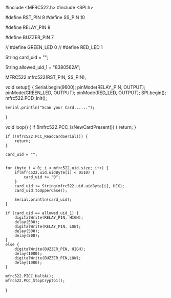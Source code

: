 #include <MFRC522.h>
#include <SPI.h>

#define RST_PIN 9
#define SS_PIN 10

#define RELAY_PIN 8

#define BUZZER_PIN 7

// #define GREEN_LED 0
// #define RED_LED 1

String card_uid = "";

String allowed_uid_1 = "8380562A";

MFRC522 mfrc522(RST_PIN, SS_PIN);

void setup() {
    Serial.begin(9600);
    pinMode(RELAY_PIN, OUTPUT);
    pinMode(GREEN_LED, OUTPUT);
    pinMode(RED_LED, OUTPUT);
    SPI.begin();
    mfrc522.PCD_Init();

    Serial.println("Scan your Card......");
}

void loop() {
    if (!mfrc522.PCC_IsNewCardPresent()) {
        return;
    }

    if (!mfrc522.PCC_ReadCardSerial()) {
        return;
    }

    card_uid = "";

    
    for (byte i = 0; i < mfrc522.uid.size; i++) {
        if(mfrc522.uid.uidByte[i] < 0x10) {
            card_uid += "0";
        }
        card_uid += String(mfrc522.uid.uidByte[i], HEX);
        card_uid.toUpperCase();

        Serial.println(card_uid);
    }

    if (card_uid == allowed_uid_1) {
        digitalWrite(RELAY_PIN, HIGH);
        delay(500);
        digitalWrite(RELAY_PIN, LOW);
        delay(500);
        delay(500);
    }
    else {
        digitalWrite(BUZZER_PIN, HIGH);
        delay(1000);
        digitalWrite(BUZZER_PIN,LOW);
        delay(1000);
    }

    mfrc522.PICC_HaltA();
    mfrc522.PCC_StopCrypto1();
}
